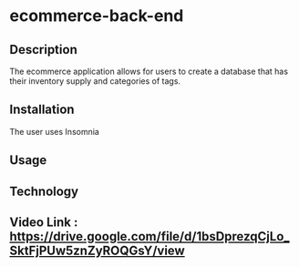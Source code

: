 # ecommerce-back-end

## Description
The ecommerce application allows for users to create a database that has their inventory supply and categories of tags. 

## Installation
The user uses Insomnia 
## Usage

## Technology

## Video Link : https://drive.google.com/file/d/1bsDprezqCjLo_SktFjPUw5znZyROQGsY/view
